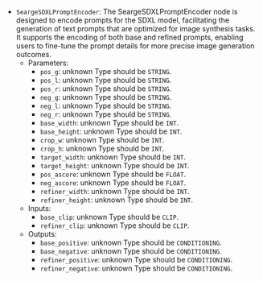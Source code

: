 - `SeargeSDXLPromptEncoder`: The SeargeSDXLPromptEncoder node is designed to encode prompts for the SDXL model, facilitating the generation of text prompts that are optimized for image synthesis tasks. It supports the encoding of both base and refined prompts, enabling users to fine-tune the prompt details for more precise image generation outcomes.
    - Parameters:
        - `pos_g`: unknown Type should be `STRING`.
        - `pos_l`: unknown Type should be `STRING`.
        - `pos_r`: unknown Type should be `STRING`.
        - `neg_g`: unknown Type should be `STRING`.
        - `neg_l`: unknown Type should be `STRING`.
        - `neg_r`: unknown Type should be `STRING`.
        - `base_width`: unknown Type should be `INT`.
        - `base_height`: unknown Type should be `INT`.
        - `crop_w`: unknown Type should be `INT`.
        - `crop_h`: unknown Type should be `INT`.
        - `target_width`: unknown Type should be `INT`.
        - `target_height`: unknown Type should be `INT`.
        - `pos_ascore`: unknown Type should be `FLOAT`.
        - `neg_ascore`: unknown Type should be `FLOAT`.
        - `refiner_width`: unknown Type should be `INT`.
        - `refiner_height`: unknown Type should be `INT`.
    - Inputs:
        - `base_clip`: unknown Type should be `CLIP`.
        - `refiner_clip`: unknown Type should be `CLIP`.
    - Outputs:
        - `base_positive`: unknown Type should be `CONDITIONING`.
        - `base_negative`: unknown Type should be `CONDITIONING`.
        - `refiner_positive`: unknown Type should be `CONDITIONING`.
        - `refiner_negative`: unknown Type should be `CONDITIONING`.
